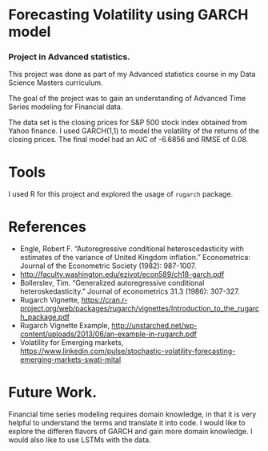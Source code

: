 # Forecasting Volatility using GARCH model
### Project in Advanced statistics.

This project was done as part of my Advanced statistics course in my Data Science Masters curriculum. 

The goal of the project was to gain an understanding of Advanced Time Series modeling for Financial data.

The data set is the closing prices for S&P 500 stock index obtained from Yahoo finance. I
used GARCH(1,1) to model the volatility of the returns of the closing prices. The final model had an AIC of
-6.6856 and RMSE of 0.08.

# Tools

I used R for this project and explored the usage of `rugarch` package.

# References

- Engle, Robert F. “Autoregressive conditional heteroscedasticity with estimates of the variance of United
Kingdom inflation.” Econometrica: Journal of the Econometric Society (1982): 987-1007.
- http://faculty.washington.edu/ezivot/econ589/ch18-garch.pdf
- Bollerslev, Tim. “Generalized autoregressive conditional heteroskedasticity.” Journal of econometrics 31.3
(1986): 307-327.
- Rugarch Vignette, https://cran.r-project.org/web/packages/rugarch/vignettes/Introduction_to_the_rugarch_package.pdf
- Rugarch Vignette Example, http://unstarched.net/wp-content/uploads/2013/06/an-example-in-rugarch.pdf
- Volatility for Emerging markets, https://www.linkedin.com/pulse/stochastic-volatility-forecasting-emerging-markets-swati-mital

# Future Work.

Financial time series modeling requires domain knowledge, in that it is very helpful to understand the terms and translate it into code. I would like to explore the differen flavors of GARCH and gain more domain knowledge. I would also like to use LSTMs with the data.
